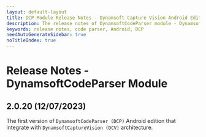 ```yaml
---
layout: default-layout
title: DCP Module Release Notes - Dynamsoft Capture Vision Android Edition
description: The release notes of DynamsoftCodeParser module - Dynamsoft Capture Vision Android Edition.
keywords: release notes, code parser, Android, DCP
needAutoGenerateSidebar: true
noTitleIndex: true
---
```


# Release Notes - DynamsoftCodeParser Module
<!-- 
## 2.2.0 (03/07/2024)

### New

- Added the following methods to the `ParsedResult` class:
  - `retain`
  - `release`

### Breaking Changes

- Removed an internal logic that grouping the text line recognition result of the MRZ. The logic is replaced by the text line group definition of the parameter system. -->

## 2.0.20 (12/07/2023)

The first version of `DynamsoftCodeParser (DCP)` Android edition that integrate with `DynamsoftCaptureVision (DCV)` architecture.
